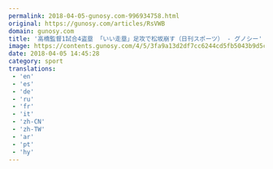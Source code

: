 ```yaml
---
permalink: 2018-04-05-gunosy.com-996934758.html
original: https://gunosy.com/articles/RsVWB
domain: gunosy.com
title: '高橋監督1試合4盗塁 「いい走塁」足攻で松坂崩す（日刊スポーツ） - グノシー'
image: https://contents.gunosy.com/4/5/3fa9a13d2df7cc6244cd5fb5043b9d5c_content.jpg
date: 2018-04-05 14:45:28
category: sport
translations: 
 - 'en'
 - 'es'
 - 'de'
 - 'ru'
 - 'fr'
 - 'it'
 - 'zh-CN'
 - 'zh-TW'
 - 'ar'
 - 'pt'
 - 'hy'
---
```


